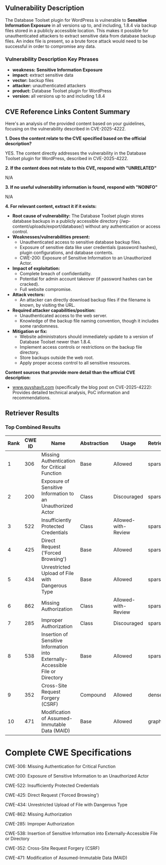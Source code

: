 ## Vulnerability Description
The Database Toolset plugin for WordPress is vulnerable to **Sensitive Information Exposure** in all versions up to, and including, 1.8.4 via backup files stored in a publicly accessible location. This makes it possible for unauthenticated attackers to extract sensitive data from database backup files. An index file is present, so a brute force attack would need to be successful in order to compromise any data.

### Vulnerability Description Key Phrases
- **weakness:** **Sensitive Information Exposure**
- **impact:** extract sensitive data
- **vector:** backup files
- **attacker:** unauthenticated attackers
- **product:** Database Toolset plugin for WordPress
- **version:** all versions up to and including 1.8.4

## CVE Reference Links Content Summary
Here's an analysis of the provided content based on your guidelines, focusing on the vulnerability described in CVE-2025-4222.

**1. Does the content relate to the CVE specified based on the official description?**

YES. The content directly addresses the vulnerability in the Database Toolset plugin for WordPress, described in CVE-2025-4222.

**2. If the content does not relate to this CVE, respond with "UNRELATED"**

N/A

**3. If no useful vulnerability information is found, respond with "NOINFO"**

N/A

**4. For relevant content, extract it if it exists:**

*   **Root cause of vulnerability:** The Database Toolset plugin stores database backups in a publicly accessible directory (/wp-content/uploads/export/database/) without any authentication or access control.
*   **Weaknesses/vulnerabilities present:**
    *   Unauthenticated access to sensitive database backup files.
    *   Exposure of sensitive data like user credentials (password hashes), plugin configurations, and database contents.
    *   CWE-200: Exposure of Sensitive Information to an Unauthorized Actor.
*   **Impact of exploitation:**
    *   Complete breach of confidentiality.
    *   Potential for admin account takeover (if password hashes can be cracked).
    *   Full website compromise.
*   **Attack vectors:**
    *   An attacker can directly download backup files if the filename is known, by visiting the URL.
*   **Required attacker capabilities/position:**
    *   Unauthenticated access to the web server.
    *   Knowledge of the backup file naming convention, though it includes some randomness.
*   **Mitigation or fix:**
    *   Website administrators should immediately update to a version of Database Toolset newer than 1.8.4.
    *   Implement access controls or restrictions on the backup file directory.
    *   Store backups outside the web root.
    *   Apply proper access control to all sensitive resources.

**Content sources that provide more detail than the official CVE description:**

*   www.guyshavit.com (specifically the blog post on CVE-2025-4222): Provides detailed technical analysis, PoC information and recommendations.

## Retriever Results

### Top Combined Results

| Rank | CWE ID | Name | Abstraction | Usage  | Retrievers | Individual Scores |
|------|--------|------|-------------|-------|------------|-------------------|
| 1 | 306 | Missing Authentication for Critical Function | Base | Allowed | sparse | 0.386 |
| 2 | 200 | Exposure of Sensitive Information to an Unauthorized Actor | Class | Discouraged | sparse | 0.371 |
| 3 | 522 | Insufficiently Protected Credentials | Class | Allowed-with-Review | sparse | 0.362 |
| 4 | 425 | Direct Request ('Forced Browsing') | Base | Allowed | sparse | 0.361 |
| 5 | 434 | Unrestricted Upload of File with Dangerous Type | Base | Allowed | sparse | 0.354 |
| 6 | 862 | Missing Authorization | Class | Allowed-with-Review | sparse | 0.347 |
| 7 | 285 | Improper Authorization | Class | Discouraged | sparse | 0.340 |
| 8 | 538 | Insertion of Sensitive Information into Externally-Accessible File or Directory | Base | Allowed | sparse | 0.339 |
| 9 | 352 | Cross-Site Request Forgery (CSRF) | Compound | Allowed | dense | 0.541 |
| 10 | 471 | Modification of Assumed-Immutable Data (MAID) | Base | Allowed | graph | 0.002 |



# Complete CWE Specifications

CWE-306: Missing Authentication for Critical Function

CWE-200: Exposure of Sensitive Information to an Unauthorized Actor

CWE-522: Insufficiently Protected Credentials

CWE-425: Direct Request ('Forced Browsing')

CWE-434: Unrestricted Upload of File with Dangerous Type

CWE-862: Missing Authorization

CWE-285: Improper Authorization

CWE-538: Insertion of Sensitive Information into Externally-Accessible File or Directory

CWE-352: Cross-Site Request Forgery (CSRF)

CWE-471: Modification of Assumed-Immutable Data (MAID)